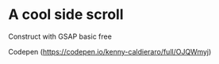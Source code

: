 # A cool side scroll

Construct with GSAP basic free

Codepen (https://codepen.io/kenny-caldieraro/full/OJQWmyj)
